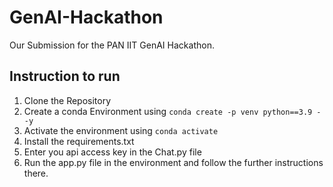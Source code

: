 # GenAI-Hackathon
Our Submission for the PAN IIT GenAI Hackathon.

## Instruction to run
1. Clone the Repository
2. Create a conda Environment using `conda create -p venv python==3.9 --y   `
3. Activate the environment using `conda activate `
4. Install the requirements.txt
5. Enter you api access key in the Chat.py file
6. Run the app.py file in the environment and follow the further instructions there.
